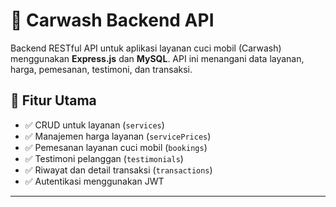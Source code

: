 # 🚗 Carwash Backend API

Backend RESTful API untuk aplikasi layanan cuci mobil (Carwash) menggunakan **Express.js** dan **MySQL**. API ini menangani data layanan, harga, pemesanan, testimoni, dan transaksi.

## 📁 Fitur Utama

- ✅ CRUD untuk layanan (`services`)
- ✅ Manajemen harga layanan (`servicePrices`)
- ✅ Pemesanan layanan cuci mobil (`bookings`)
- ✅ Testimoni pelanggan (`testimonials`)
- ✅ Riwayat dan detail transaksi (`transactions`)
- ✅ Autentikasi menggunakan JWT

---

